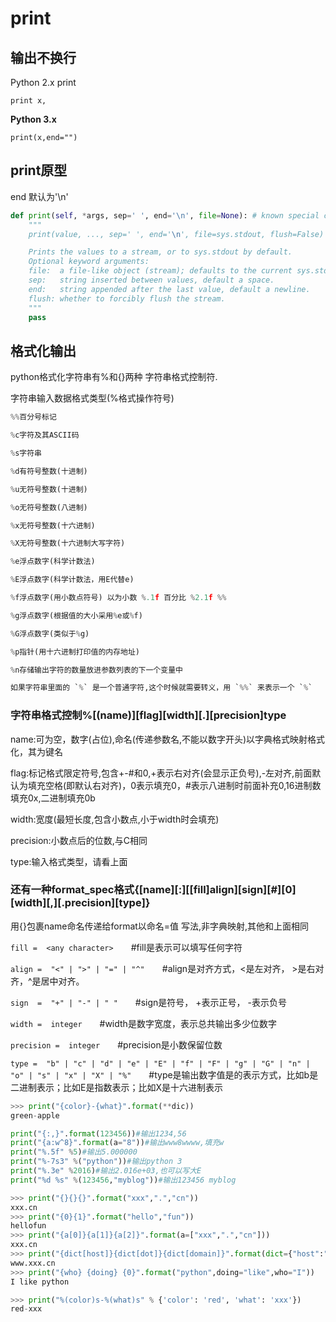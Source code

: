 # print

## 输出不换行

Python 2.x print

    print x,

**Python 3.x**

    print(x,end="")

## print原型

end 默认为'\n'

```Python
def print(self, *args, sep=' ', end='\n', file=None): # known special case of print
    """
    print(value, ..., sep=' ', end='\n', file=sys.stdout, flush=False)

    Prints the values to a stream, or to sys.stdout by default.
    Optional keyword arguments:
    file:  a file-like object (stream); defaults to the current sys.stdout.
    sep:   string inserted between values, default a space.
    end:   string appended after the last value, default a newline.
    flush: whether to forcibly flush the stream.
    """
    pass
```

## 格式化输出

python格式化字符串有%和{}两种 字符串格式控制符.

字符串输入数据格式类型(%格式操作符号)

```Python
%%百分号标记

%c字符及其ASCII码

%s字符串

%d有符号整数(十进制)

%u无符号整数(十进制)

%o无符号整数(八进制)

%x无符号整数(十六进制)

%X无符号整数(十六进制大写字符)

%e浮点数字(科学计数法)

%E浮点数字(科学计数法，用E代替e)

%f浮点数字(用小数点符号) 以为小数 %.1f 百分比 %2.1f %%

%g浮点数字(根据值的大小采用%e或%f)

%G浮点数字(类似于%g)

%p指针(用十六进制打印值的内存地址)

%n存储输出字符的数量放进参数列表的下一个变量中

如果字符串里面的 `%` 是一个普通字符,这个时候就需要转义，用 `%%` 来表示一个 `%`
```

### 字符串格式控制%[(name)][flag][width][.][precision]type

name:可为空，数字(占位),命名(传递参数名,不能以数字开头)以字典格式映射格式化，其为键名

flag:标记格式限定符号,包含+-#和0,+表示右对齐(会显示正负号),-左对齐,前面默认为填充空格(即默认右对齐)，0表示填充0，#表示八进制时前面补充0,16进制数填充0x,二进制填充0b

width:宽度(最短长度,包含小数点,小于width时会填充)

precision:小数点后的位数,与C相同

type:输入格式类型，请看上面

### 还有一种format_spec格式{[name][:][[fill]align][sign][#][0][width][,][.precision][type]}

用{}包裹name命名传递给format以命名=值 写法,非字典映射,其他和上面相同

`fill =  <any character>`　　#fill是表示可以填写任何字符

`align =  "<" | ">" | "=" | "^"`　　#align是对齐方式，<是左对齐， >是右对齐，^是居中对齐。

`sign  =  "+" | "-" | " "`　　#sign是符号， +表示正号， -表示负号

`width =  integer`　　#width是数字宽度，表示总共输出多少位数字

`precision =  integer`　　#precision是小数保留位数

`type =  "b" | "c" | "d" | "e" | "E" | "f" | "F" | "g" | "G" | "n" | "o" | "s" | "x" | "X" | "%"`　　#type是输出数字值是的表示方式，比如b是二进制表示；比如E是指数表示；比如X是十六进制表示

```Python
>>> print("{color}-{what}".format(**dic))
green-apple

print("{:,}".format(123456))#输出1234,56
print("{a:w^8}".format(a="8"))#输出www8wwww,填充w
print("%.5f" %5)#输出5.000000
print("%-7s3" %("python"))#输出python 3
print("%.3e" %2016)#输出2.016e+03,也可以写大E
print("%d %s" %(123456,"myblog"))#输出123456 myblog

>>> print("{}{}{}".format("xxx",".","cn"))
xxx.cn
>>> print("{0}{1}".format("hello","fun"))
hellofun
>>> print("{a[0]}{a[1]}{a[2]}".format(a=["xxx",".","cn"]))
xxx.cn
>>> print("{dict[host]}{dict[dot]}{dict[domain]}".format(dict={"host":"www","domain":"xxx.cn","dot":"."}))
www.xxx.cn
>>> print("{who} {doing} {0}".format("python",doing="like",who="I"))
I like python

>>> print("%(color)s-%(what)s" % {'color': 'red', 'what': 'xxx'})
red-xxx
```